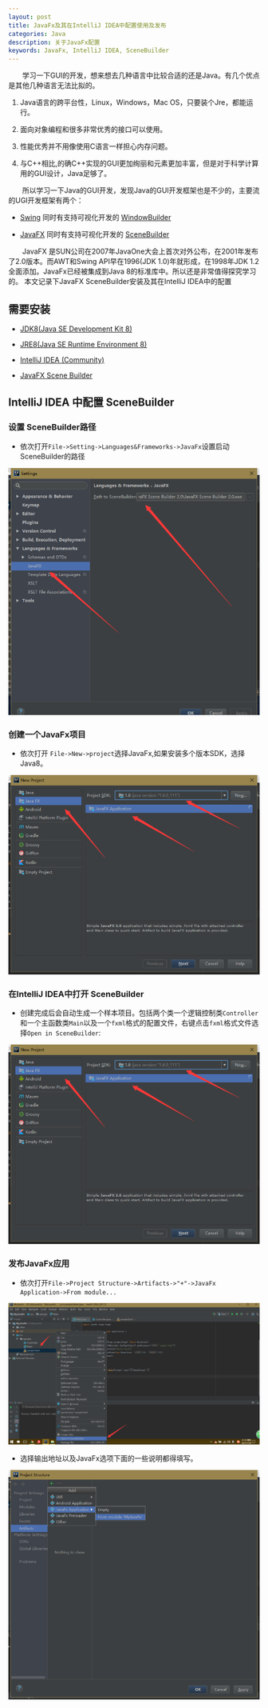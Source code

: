 ```yaml
---
layout: post
title: JavaFx及其在IntelliJ IDEA中配置使用及发布
categories: Java
description: 关于JavaFx配置
keywords: JavaFx, IntelliJ IDEA, SceneBuilder
---
```


　　学习一下GUI的开发，想来想去几种语言中比较合适的还是Java。有几个优点是其他几种语言无法比拟的。

1. Java语言的跨平台性，Linux，Windows，Mac OS，只要装个Jre，都能运行。

2. 面向对象编程和很多非常优秀的接口可以使用。

3. 性能优秀并不用像使用C语言一样担心内存问题。

4. 与C\++相比,的确C\++实现的GUI更加绚丽和元素更加丰富，但是对于科学计算用的GUI设计，Java足够了。

　　所以学习一下Java的GUI开发，发现Java的GUI开发框架也是不少的，主要流的UGI开发框架有两个：

* [Swing](https://docs.oracle.com/javase/tutorial/uiswing/) 同时有支持可视化开发的 [WindowBuilder](https://eclipse.org/windowbuilder/)

* [JavaFX](http://docs.oracle.com/javase/8/javase-clienttechnologies.htm) 同时有支持可视化开发的 [SceneBuilder](http://www.oracle.com/technetwork/java/javase/downloads/sb2download-2177776.html)

　　JavaFX 是SUN公司在2007年JavaOne大会上首次对外公布，在2001年发布了2.0版本。而AWT和Swing API早在1996(JDK 1.0)年就形成，在1998年JDK 1.2全面添加。JavaFx已经被集成到Java 8的标准库中。所以还是非常值得探究学习的。
本文记录下JavaFX SceneBuilder安装及其在IntelliJ IDEA中的配置

## 需要安装
* [JDK8(Java SE Development Kit 8)](http://www.oracle.com/technetwork/java/javase/downloads/jdk8-downloads-2133151.html)

* [JRE8(Java SE Runtime Environment 8)](http://www.oracle.com/technetwork/java/javase/downloads/jre8-downloads-2133155.html)

* [IntelliJ IDEA (Community)](https://www.jetbrains.com/idea/download/#section=windows)

* [JavaFX Scene Builder](http://www.oracle.com/technetwork/java/javase/downloads/sb2download-2177776.html)

## IntelliJ IDEA 中配置 SceneBuilder
  
### 设置 SceneBuilder路径

* 依次打开`File->Setting->Languages&Frameworks->JavaFx`设置启动SceneBuilder的路径

![fig1](/images/posts/java/javafx_install_fig1.png)

### 创建一个JavaFx项目

* 依次打开 `File->New->project`选择JavaFx,如果安装多个版本SDK，选择Java8。

![fig2](/images/posts/java/javafx_install_fig2.png)

### 在IntelliJ IDEA中打开 SceneBuilder

* 创建完成后会自动生成一个样本项目。包括两个类一个逻辑控制类`Controller`和一个主函数类`Main`以及一个`fxml`格式的配置文件，右键点击`fxml`格式文件选择`Open in SceneBuilder`:

![fig3](/images/posts/java/javafx_install_fig2.png)


### 发布JavaFx应用

* 依次打开`File->Project Structure->Artifacts->"+"->JavaFx Application->From module...`

![fig4](/images/posts/java/javafx_install_fig3.png)

* 选择输出地址以及JavaFx选项下面的一些说明都得填写。

![fig5](/images/posts/java/javafx_install_fig4.png)
  
  